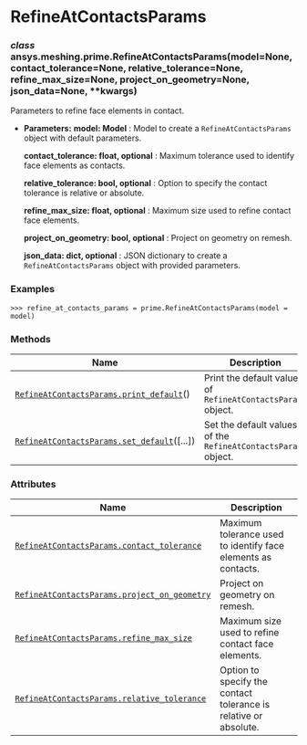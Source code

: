 # RefineAtContactsParams

<a id="ansys.meshing.prime.RefineAtContactsParams"></a>

### *class* ansys.meshing.prime.RefineAtContactsParams(model=None, contact_tolerance=None, relative_tolerance=None, refine_max_size=None, project_on_geometry=None, json_data=None, \*\*kwargs)

Parameters to refine face elements in contact.

* **Parameters:**
  **model: Model**
  : Model to create a `RefineAtContactsParams` object with default parameters.

  **contact_tolerance: float, optional**
  : Maximum tolerance used to identify face elements as contacts.

  **relative_tolerance: bool, optional**
  : Option to specify the contact tolerance is relative or absolute.

  **refine_max_size: float, optional**
  : Maximum size used to refine contact face elements.

  **project_on_geometry: bool, optional**
  : Project on geometry on remesh.

  **json_data: dict, optional**
  : JSON dictionary to create a `RefineAtContactsParams` object with provided parameters.

### Examples

```pycon
>>> refine_at_contacts_params = prime.RefineAtContactsParams(model = model)
```

<!-- !! processed by numpydoc !! -->

### Methods

| Name | Description |
|--------------------------------------------------------------------------------------------------------------------------------------------------------------------|----------------------------------------------------------------|
| [`RefineAtContactsParams.print_default`](ansys.meshing.prime.RefineAtContactsParams.print_default.md#ansys.meshing.prime.RefineAtContactsParams.print_default)()   | Print the default values of `RefineAtContactsParams` object.   |
| [`RefineAtContactsParams.set_default`](ansys.meshing.prime.RefineAtContactsParams.set_default.md#ansys.meshing.prime.RefineAtContactsParams.set_default)([...])    | Set the default values of the `RefineAtContactsParams` object. |

### Attributes

| Name | Description |
|----------------------------------------------------------------------------------------------------------------------------------------------------------------------------------|------------------------------------------------------------------|
| [`RefineAtContactsParams.contact_tolerance`](ansys.meshing.prime.RefineAtContactsParams.contact_tolerance.md#ansys.meshing.prime.RefineAtContactsParams.contact_tolerance)       | Maximum tolerance used to identify face elements as contacts.    |
| [`RefineAtContactsParams.project_on_geometry`](ansys.meshing.prime.RefineAtContactsParams.project_on_geometry.md#ansys.meshing.prime.RefineAtContactsParams.project_on_geometry) | Project on geometry on remesh.                                   |
| [`RefineAtContactsParams.refine_max_size`](ansys.meshing.prime.RefineAtContactsParams.refine_max_size.md#ansys.meshing.prime.RefineAtContactsParams.refine_max_size)             | Maximum size used to refine contact face elements.               |
| [`RefineAtContactsParams.relative_tolerance`](ansys.meshing.prime.RefineAtContactsParams.relative_tolerance.md#ansys.meshing.prime.RefineAtContactsParams.relative_tolerance)    | Option to specify the contact tolerance is relative or absolute. |
<!-- vale on -->
